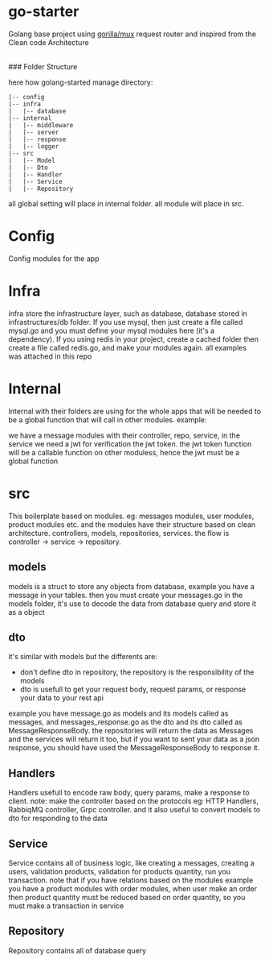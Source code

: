 # go-starter

Golang base project using [gorilla/mux](https://github.com/gorilla/mux) request router and inspired from the Clean code Architecture

<br/>
### Folder Structure

here how golang-started manage directory:
```
|-- config
|-- infra
|   |-- database
|-- internal
|   |-- middleware
|   |-- server
|   |-- response
|   |-- logger
|-- src
|   |-- Model
|   |-- Dto
|   |-- Handler
|   |-- Service
|   |-- Repository
```

all global setting will place in internal folder.
all module will place in src.

# Config
Config modules for the app

# Infra
infra store the infrastructure layer, such as database, database stored in infrastructures/db folder. If you use mysql, then just create a file called mysql.go and you must define your mysql modules here (it's a dependency).
If you using redis in your project, create a cached folder then create a file called redis.go, and make your modules again. all examples was attached in this repo

# Internal
Internal with their folders are using for the whole apps that will be needed to be a global function that will call in other modules. example:

we have a message modules with their controller, repo, service, in the service we need a jwt for verification the jwt token. the jwt token function will be a callable function on other moduless, hence the jwt must be a global function

# src
This boilerplate based on modules. eg: messages modules, user modules, product modules etc. and the modules have their structure based on clean architecture. controllers, models, repositories, services. the flow is controller -> service -> repository.

## models
models is a struct to store any objects from database, example you have a message in your tables. then you must create your messages.go in the models folder, it's use to decode the data from database query and store it as a object

## dto
it's similar with models but the differents are:
<ul>
    <li>don't define dto in repository, the repository is the responsibility of the models</li>
    <li>dto is usefull to get your request body, request params, or response your data to your rest api</li>
</ul>
example you have message.go as models and its models called as messages, and messages_response.go as the dto and its dto called as MessageResponseBody. the repositories will return the data as Messages and the services will return it too, but if you want to sent your data as a json response, you should have used the MessageResponseBody to response it.

## Handlers
Handlers usefull to encode raw body, query params, make a response to client. note: make the controller based on the protocols eg: HTTP Handlers, RabbiqMQ controller, Grpc controller.
and it also useful to convert models to dto for responding to the data

## Service
Service contains all of business logic, like creating a messages, creating a users, validation products, validation for products quantity, run you transaction. 
note that if you have relations based on the modules example you have a product modules with order modules, when user make an order then product quantity must be reduced based on order quantity, so you must make a transaction in service

## Repository
Repository contains all of database query
